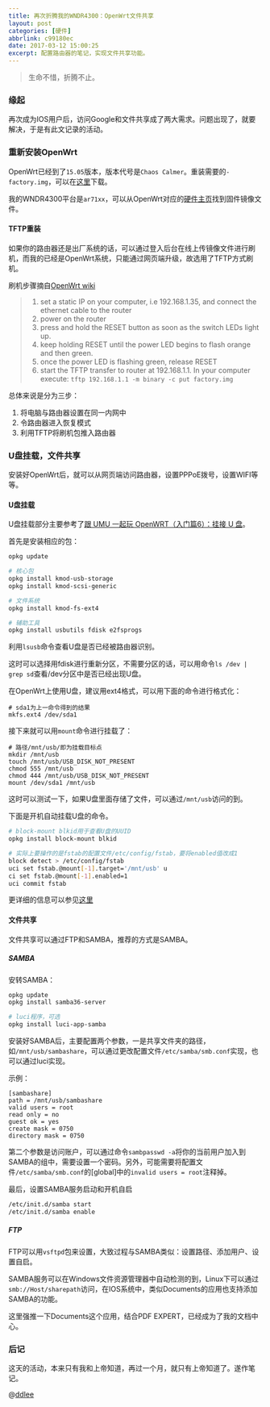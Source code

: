 ```yaml
---
title: 再次折腾我的WNDR4300：OpenWrt文件共享
layout: post
categories: [硬件]
abbrlink: c99180ec
date: 2017-03-12 15:00:25
excerpt: 配置路由器的笔记，实现文件共享功能。
---
```


> 生命不惜，折腾不止。

### 缘起
再次成为IOS用户后，访问Google和文件共享成了两大需求。问题出现了，就要解决，于是有此文记录的活动。


### 重新安装OpenWrt
OpenWrt已经到了`15.05`版本，版本代号是`Chaos Calmer`。重装需要的`-factory.img`，可以在[这里](https://downloads.openwrt.org/chaos_calmer/15.05/)下载。

我的WNDR4300平台是`ar71xx`，可以从OpenWrt对应的[硬件主页](https://wiki.openwrt.org/toh/hwdata/netgear/netgear_wndr4300_v1)找到固件镜像文件。

#### TFTP重装
如果你的路由器还是出厂系统的话，可以通过登入后台在线上传镜像文件进行刷机，而我的已经是OpenWrt系统，只能通过网页端升级，故选用了TFTP方式刷机。


刷机步骤摘自[OpenWrt wiki](https://wiki.openwrt.org/toh/netgear/wndr4300)

>
> 1. set a static IP on your computer, i.e 192.168.1.35, and connect the ethernet cable to the router
> 2. power on the router
> 3. press and hold the RESET button as soon as the switch LEDs light up.
> 4. keep holding RESET until the power LED begins to flash orange and then green.
> 5. once the power LED is flashing green, release RESET
> 6. start the TFTP transfer to router at 192.168.1.1. In your computer execute:
> `tftp 192.168.1.1 -m binary -c put factory.img`

总体来说是分为三步：
1. 将电脑与路由器设置在同一内网中
2. 令路由器进入恢复模式
3. 利用TFTP将刷机包推入路由器


### U盘挂载，文件共享
安装好OpenWrt后，就可以从网页端访问路由器，设置PPPoE拨号，设置WIFI等等。

#### U盘挂载
U盘挂载部分主要参考了[跟 UMU 一起玩 OpenWRT（入门篇6）：挂接 U 盘](https://my.oschina.net/umu618/blog/282984)。

首先是安装相应的包：
```bash
opkg update

# 核心包
opkg install kmod-usb-storage
opkg install kmod-scsi-generic

# 文件系统
opkg install kmod-fs-ext4

# 辅助工具
opkg install usbutils fdisk e2fsprogs
```

利用`lsusb`命令查看U盘是否已经被路由器识别。

这时可以选择用fdisk进行重新分区，不需要分区的话，可以用命令`ls /dev | grep sd`查看/dev分区中是否已经出现U盘。

在OpenWrt上使用U盘，建议用ext4格式，可以用下面的命令进行格式化：
```
# sda1为上一命令得到的结果
mkfs.ext4 /dev/sda1
```

接下来就可以用`mount`命令进行挂载了：
```
# 路径/mnt/usb/即为挂载目标点
mkdir /mnt/usb
touch /mnt/usb/USB_DISK_NOT_PRESENT
chmod 555 /mnt/usb
chmod 444 /mnt/usb/USB_DISK_NOT_PRESENT
mount /dev/sda1 /mnt/usb
```

这时可以测试一下，如果U盘里面存储了文件，可以通过`/mnt/usb`访问的到。

下面是开机自动挂载U盘的命令。
```bash
# block-mount blkid用于查看U盘的UUID
opkg install block-mount blkid

# 实际上要操作的是fstab的配置文件/etc/config/fstab，要将enabled值改成1
block detect > /etc/config/fstab
uci set fstab.@mount[-1].target='/mnt/usb' u
ci set fstab.@mount[-1].enabled=1
uci commit fstab
```

更详细的信息可以参见[这里](http://wiki.openwrt.org/doc/uci/fstab)


#### 文件共享
文件共享可以通过FTP和SAMBA，推荐的方式是SAMBA。

##### SAMBA
安转SAMBA：
```bash
opkg update
opkg install samba36-server

# luci程序，可选
opkg install luci-app-samba
```

安装好SAMBA后，主要配置两个参数，一是共享文件夹的路径，如`/mnt/usb/sambashare`，可以通过更改配置文件`/etc/samba/smb.conf`实现，也可以通过luci实现。

示例：
```
[sambashare]
path = /mnt/usb/sambashare
valid users = root
read only = no
guest ok = yes
create mask = 0750
directory mask = 0750
```

第二个参数是访问账户，可以通过命令`sambpasswd -a`将你的当前用户加入到SAMBA的组中，需要设置一个密码。另外，可能需要将配置文件`/etc/samba/smb.conf`的[global]中的`invalid users = root`注释掉。

最后，设置SAMBA服务启动和开机自启
```bash
/etc/init.d/samba start
/etc/init.d/samba enable
```

##### FTP
FTP可以用`vsftpd`包来设置，大致过程与SAMBA类似：设置路径、添加用户、设置自启。


SAMBA服务可以在Windows文件资源管理器中自动检测的到，Linux下可以通过`smb://Host/sharepath`访问，在IOS系统中，类似Documents的应用也支持添加SAMBA的功能。

这里强推一下Documents这个应用，结合PDF EXPERT，已经成为了我的文档中心。


### 后记
这天的活动，本来只有我和上帝知道，再过一个月，就只有上帝知道了。遂作笔记。

@[ddlee](https://ddlee.cc)
